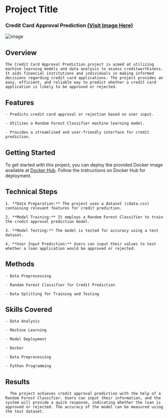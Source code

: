 # Project Title

### Credit Card Approval Prediction  [(Visit Image Here)](https://hub.docker.com/repository/docker/praveendecode/credict-card-approval-prediction/general)

![image](https://github.com/praveendecode/docker-credit-card-prediction/assets/95226524/bc96e0f1-d523-4758-89cb-e960d8ffd25b)


## Overview

    The Credit Card Approval Prediction project is aimed at utilizing machine learning models and data analysis to assess creditworthiness. It aids financial institutions and individuals in making informed decisions regarding credit card applications. The project provides an easy, efficient, and reliable way to predict whether a credit card application is likely to be approved or rejected.

## Features

    - Predicts credit card approval or rejection based on user input.
    
    - Utilizes a Random Forest Classifier machine learning model.
    
    - Provides a streamlined and user-friendly interface for credit prediction.

## Getting Started

 To get started with this project, you can deploy the provided Docker image available at [Docker Hub](https://hub.docker.com/repository/docker/praveendecode/credict-card-approval-prediction/general). Follow the instructions on Docker Hub for deployment.

## Technical Steps

    1. **Data Preparation:** The project uses a dataset (cdata.csv) containing relevant features for credit prediction.
    
    2. **Model Training:** It employs a Random Forest Classifier to train the credit approval prediction model.
    
    3. **Model Testing:** The model is tested for accuracy using a test dataset.
    
    4. **User Input Prediction:** Users can input their values to test whether a loan application would be approved or rejected.

## Methods

    - Data Preprocessing
    
    - Random Forest Classifier for Credit Prediction
    
    - Data Splitting for Training and Testing

## Skills Covered

    - Data Analysis
    
    - Machine Learning
    
    - Model Deployment
    
    - Docker
    
    - Data Preprocessing
    
    - Python Programming

## Results
      
      The project achieves credit approval prediction with the help of a Random Forest Classifier. Users can input their information, and the system will provide a quick response, indicating whether the loan is approved or rejected. The accuracy of the model can be measured using the test dataset.


